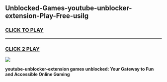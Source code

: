 
## Unblocked-Games-youtube-unblocker-extension-Play-Free-usilg
<h3>
<a href="https://premium76.site?title=youtube-unblocker-extension&ref=20M">CLICK TO PLAY</a></h3>
<hr>

<h3>
<a href="https://premium76.site?title=youtube-unblocker-extension&ref=20M">CLICK 2 PLAY</a>
  
</h3>

<a href="https://premium76.site?title=youtube-unblocker-extension&ref=19M"><img src="https://clearcache.store/games.png"></a>


**youtube-unblocker-extension games unblocked: Your Gateway to Fun and Accessible Online Gaming**
